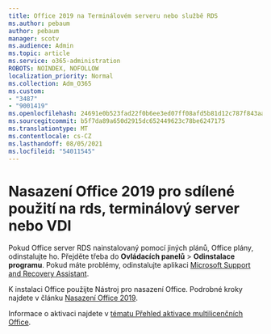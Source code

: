 ```yaml
---
title: Office 2019 na Terminálovém serveru nebo službě RDS
ms.author: pebaum
author: pebaum
manager: scotv
ms.audience: Admin
ms.topic: article
ms.service: o365-administration
ROBOTS: NOINDEX, NOFOLLOW
localization_priority: Normal
ms.collection: Adm_O365
ms.custom:
- "3487"
- "9001419"
ms.openlocfilehash: 24691e0b523fad22f0b6ee3ed07ff08afd5b81d12c787f843aa94c5b6835915b
ms.sourcegitcommit: b5f7da89a650d2915dc652449623c78be6247175
ms.translationtype: MT
ms.contentlocale: cs-CZ
ms.lasthandoff: 08/05/2021
ms.locfileid: "54011545"
---
```

# <a name="deploying-office-2019-for-shared-use-on-rds-terminal-server-or-vdi"></a>Nasazení Office 2019 pro sdílené použití na rds, terminálový server nebo VDI

Pokud Office server RDS nainstalovaný pomocí jiných plánů, Office plány, odinstalujte ho. Přejděte třeba do **Ovládacích panelů**  >  **Odinstalace programu**. Pokud máte problémy, odinstalujte aplikaci [Microsoft Support and Recovery Assistant](https://aka.ms/SARA-OfficeUninstall-Alchemy). 

K instalaci Office použijte Nástroj pro nasazení Office. Podrobné kroky najdete v článku [Nasazení Office 2019](https://docs.microsoft.com/deployoffice/office2019/deploy).

Informace o aktivaci najdete v [tématu Přehled aktivace multilicenčních Office](https://docs.microsoft.com/deployoffice/vlactivation/plan-volume-activation-of-office).